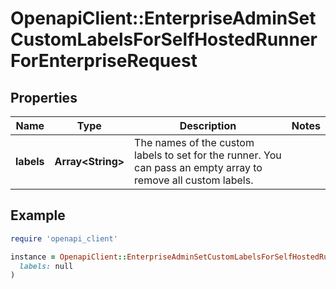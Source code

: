 # OpenapiClient::EnterpriseAdminSetCustomLabelsForSelfHostedRunnerForEnterpriseRequest

## Properties

| Name | Type | Description | Notes |
| ---- | ---- | ----------- | ----- |
| **labels** | **Array&lt;String&gt;** | The names of the custom labels to set for the runner. You can pass an empty array to remove all custom labels. |  |

## Example

```ruby
require 'openapi_client'

instance = OpenapiClient::EnterpriseAdminSetCustomLabelsForSelfHostedRunnerForEnterpriseRequest.new(
  labels: null
)
```

